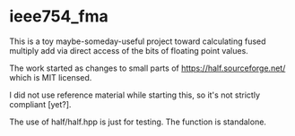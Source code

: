 # ieee754_fma

This is a toy maybe-someday-useful project toward calculating fused multiply
add via direct access of the bits of floating point values.

The work started as changes to small parts of https://half.sourceforge.net/
which is MIT licensed.

I did not use reference material while starting this, so it's not strictly
compliant [yet?].

The use of half/half.hpp is just for testing. The function is standalone.
